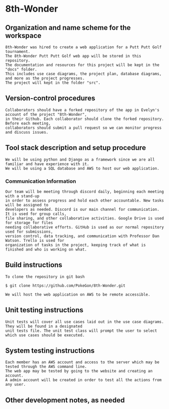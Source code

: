 # 8th-Wonder

## Organization and name scheme for the workspace
	8th-Wonder was hired to create a web application for a Putt Putt Golf tournament.
	The 8th-Wonder Putt Putt Golf web app will be stored in this repository.
	The documentation and resources for this project will be kept in the "docs" folder. 
	This includes use case diagrams, the project plan, database diagrams, and more as the project progresses.
	The project will kept in the folder "src".

## Version-control procedures
	Collaborators should have a forked repository of the app in Evelyn's account of the project "8th-Wonder", 
	in their Github. Each collaborator should clone the forked repository. Before each meeting, 
	collaborators should submit a pull request so we can monitor progress and discuss issues.

## Tool stack description and setup procedure
	We will be using python and Django as a framework since we are all familiar and have experience with it.
	We will be using a SQL database and AWS to host our web application.
	
### Communication Information
    Our team will be meeting through discord daily, beginning each meeting with a stand-up 
    in order to assess progress and hold each other accountable. New tasks will be assigned to 
    developers as needed. Discord is our main channel for communication. It is used for group calls, 
    file sharing, and other collaborative activities. Google Drive is used for storage for files 
    needing collaborative efforts. GitHub is used as our normal repository used for submissions, 
    version control, data tracking, and communication with Professor Dan Watson. Trello is used for 
    organization of tasks in the project, keeping track of what is finished and who is working on what.

  
## Build instructions
	To clone the repository in git bash

	$ git clone https://github.com/PokeGon/8th-Wonder.git

	We will host the web application on AWS to be remote accessible. 

## Unit testing instructions
	Unit tests will cover all use cases laid out in the use case diagrams. They will be found in a designated 
	unit tests file. The unit test class will prompt the user to select which use cases should be executed.
 
## System testing instructions
    Each member has an AWS account and access to the server which may be tested through the AWS command line.
	The web app may be tested by going to the website and creating an account. 
	A admin account will be created in order to test all the actions from any user.

## Other development notes, as needed



